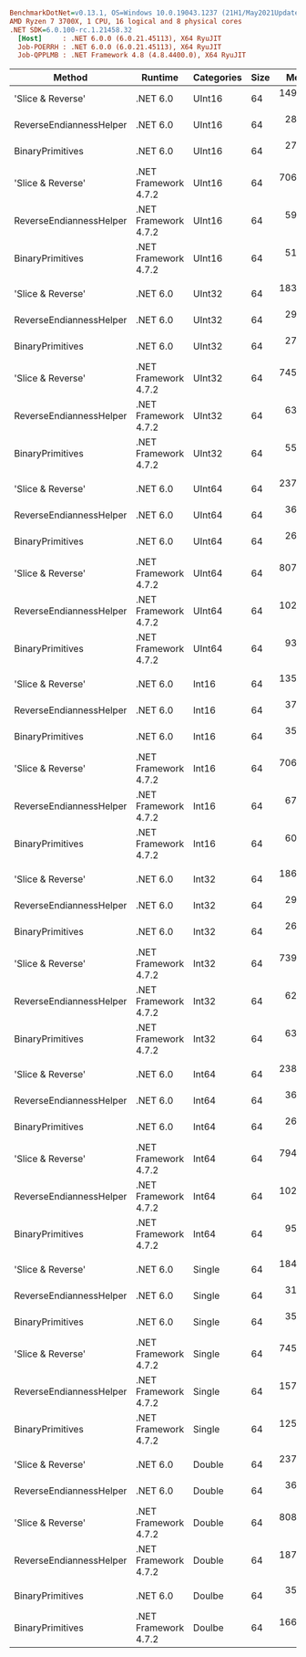``` ini

BenchmarkDotNet=v0.13.1, OS=Windows 10.0.19043.1237 (21H1/May2021Update)
AMD Ryzen 7 3700X, 1 CPU, 16 logical and 8 physical cores
.NET SDK=6.0.100-rc.1.21458.32
  [Host]     : .NET 6.0.0 (6.0.21.45113), X64 RyuJIT
  Job-POERRH : .NET 6.0.0 (6.0.21.45113), X64 RyuJIT
  Job-QPPLMB : .NET Framework 4.8 (4.8.4400.0), X64 RyuJIT


```
|                  Method |              Runtime | Categories | Size |      Mean |    Error |   StdDev |         Ratio | RatioSD |
|------------------------ |--------------------- |----------- |----- |----------:|---------:|---------:|--------------:|--------:|
|       &#39;Slice &amp; Reverse&#39; |             .NET 6.0 |     UInt16 |   64 | 149.87 ns | 0.677 ns | 0.600 ns |  4.72x faster |   0.03x |
| ReverseEndiannessHelper |             .NET 6.0 |     UInt16 |   64 |  28.65 ns | 0.115 ns | 0.108 ns | 24.67x faster |   0.11x |
|        BinaryPrimitives |             .NET 6.0 |     UInt16 |   64 |  27.78 ns | 0.110 ns | 0.098 ns | 25.46x faster |   0.10x |
|       &#39;Slice &amp; Reverse&#39; | .NET Framework 4.7.2 |     UInt16 |   64 | 706.96 ns | 2.015 ns | 1.683 ns |      baseline |         |
| ReverseEndiannessHelper | .NET Framework 4.7.2 |     UInt16 |   64 |  59.52 ns | 0.577 ns | 0.511 ns | 11.88x faster |   0.09x |
|        BinaryPrimitives | .NET Framework 4.7.2 |     UInt16 |   64 |  51.82 ns | 0.078 ns | 0.073 ns | 13.64x faster |   0.04x |
|                         |                      |            |      |           |          |          |               |         |
|       &#39;Slice &amp; Reverse&#39; |             .NET 6.0 |     UInt32 |   64 | 183.19 ns | 1.032 ns | 0.966 ns |  4.07x faster |   0.02x |
| ReverseEndiannessHelper |             .NET 6.0 |     UInt32 |   64 |  29.53 ns | 0.124 ns | 0.116 ns | 25.25x faster |   0.10x |
|        BinaryPrimitives |             .NET 6.0 |     UInt32 |   64 |  27.46 ns | 0.170 ns | 0.151 ns | 27.17x faster |   0.16x |
|       &#39;Slice &amp; Reverse&#39; | .NET Framework 4.7.2 |     UInt32 |   64 | 745.86 ns | 1.043 ns | 0.924 ns |      baseline |         |
| ReverseEndiannessHelper | .NET Framework 4.7.2 |     UInt32 |   64 |  63.83 ns | 0.272 ns | 0.241 ns | 11.69x faster |   0.05x |
|        BinaryPrimitives | .NET Framework 4.7.2 |     UInt32 |   64 |  55.97 ns | 0.092 ns | 0.077 ns | 13.33x faster |   0.02x |
|                         |                      |            |      |           |          |          |               |         |
|       &#39;Slice &amp; Reverse&#39; |             .NET 6.0 |     UInt64 |   64 | 237.14 ns | 1.217 ns | 1.139 ns |  3.41x faster |   0.02x |
| ReverseEndiannessHelper |             .NET 6.0 |     UInt64 |   64 |  36.25 ns | 0.128 ns | 0.107 ns | 22.29x faster |   0.08x |
|        BinaryPrimitives |             .NET 6.0 |     UInt64 |   64 |  26.88 ns | 0.058 ns | 0.051 ns | 30.05x faster |   0.09x |
|       &#39;Slice &amp; Reverse&#39; | .NET Framework 4.7.2 |     UInt64 |   64 | 807.85 ns | 1.936 ns | 1.717 ns |      baseline |         |
| ReverseEndiannessHelper | .NET Framework 4.7.2 |     UInt64 |   64 | 102.72 ns | 0.440 ns | 0.412 ns |  7.86x faster |   0.04x |
|        BinaryPrimitives | .NET Framework 4.7.2 |     UInt64 |   64 |  93.66 ns | 0.254 ns | 0.225 ns |  8.63x faster |   0.03x |
|                         |                      |            |      |           |          |          |               |         |
|       &#39;Slice &amp; Reverse&#39; |             .NET 6.0 |      Int16 |   64 | 135.19 ns | 0.836 ns | 0.782 ns |  5.22x faster |   0.03x |
| ReverseEndiannessHelper |             .NET 6.0 |      Int16 |   64 |  37.62 ns | 0.114 ns | 0.101 ns | 18.78x faster |   0.05x |
|        BinaryPrimitives |             .NET 6.0 |      Int16 |   64 |  35.56 ns | 0.097 ns | 0.081 ns | 19.87x faster |   0.09x |
|       &#39;Slice &amp; Reverse&#39; | .NET Framework 4.7.2 |      Int16 |   64 | 706.47 ns | 1.900 ns | 1.684 ns |      baseline |         |
| ReverseEndiannessHelper | .NET Framework 4.7.2 |      Int16 |   64 |  67.87 ns | 0.092 ns | 0.082 ns | 10.41x faster |   0.02x |
|        BinaryPrimitives | .NET Framework 4.7.2 |      Int16 |   64 |  60.35 ns | 0.355 ns | 0.332 ns | 11.71x faster |   0.07x |
|                         |                      |            |      |           |          |          |               |         |
|       &#39;Slice &amp; Reverse&#39; |             .NET 6.0 |      Int32 |   64 | 186.34 ns | 0.754 ns | 0.668 ns |  3.97x faster |   0.02x |
| ReverseEndiannessHelper |             .NET 6.0 |      Int32 |   64 |  29.30 ns | 0.215 ns | 0.180 ns | 25.23x faster |   0.16x |
|        BinaryPrimitives |             .NET 6.0 |      Int32 |   64 |  26.75 ns | 0.056 ns | 0.052 ns | 27.64x faster |   0.05x |
|       &#39;Slice &amp; Reverse&#39; | .NET Framework 4.7.2 |      Int32 |   64 | 739.22 ns | 1.213 ns | 1.013 ns |      baseline |         |
| ReverseEndiannessHelper | .NET Framework 4.7.2 |      Int32 |   64 |  62.74 ns | 0.191 ns | 0.179 ns | 11.78x faster |   0.03x |
|        BinaryPrimitives | .NET Framework 4.7.2 |      Int32 |   64 |  63.35 ns | 0.406 ns | 0.380 ns | 11.69x faster |   0.05x |
|                         |                      |            |      |           |          |          |               |         |
|       &#39;Slice &amp; Reverse&#39; |             .NET 6.0 |      Int64 |   64 | 238.96 ns | 1.183 ns | 1.106 ns |  3.32x faster |   0.03x |
| ReverseEndiannessHelper |             .NET 6.0 |      Int64 |   64 |  36.92 ns | 0.180 ns | 0.169 ns | 21.51x faster |   0.21x |
|        BinaryPrimitives |             .NET 6.0 |      Int64 |   64 |  26.72 ns | 0.051 ns | 0.040 ns | 29.77x faster |   0.26x |
|       &#39;Slice &amp; Reverse&#39; | .NET Framework 4.7.2 |      Int64 |   64 | 794.03 ns | 7.313 ns | 6.840 ns |      baseline |         |
| ReverseEndiannessHelper | .NET Framework 4.7.2 |      Int64 |   64 | 102.74 ns | 0.344 ns | 0.305 ns |  7.73x faster |   0.07x |
|        BinaryPrimitives | .NET Framework 4.7.2 |      Int64 |   64 |  95.13 ns | 0.448 ns | 0.420 ns |  8.35x faster |   0.08x |
|                         |                      |            |      |           |          |          |               |         |
|       &#39;Slice &amp; Reverse&#39; |             .NET 6.0 |     Single |   64 | 184.25 ns | 0.522 ns | 0.488 ns |  4.05x faster |   0.01x |
| ReverseEndiannessHelper |             .NET 6.0 |     Single |   64 |  31.86 ns | 0.128 ns | 0.120 ns | 23.40x faster |   0.10x |
|        BinaryPrimitives |             .NET 6.0 |     Single |   64 |  35.37 ns | 0.375 ns | 0.350 ns | 21.11x faster |   0.19x |
|       &#39;Slice &amp; Reverse&#39; | .NET Framework 4.7.2 |     Single |   64 | 745.72 ns | 1.470 ns | 1.303 ns |      baseline |         |
| ReverseEndiannessHelper | .NET Framework 4.7.2 |     Single |   64 | 157.29 ns | 0.530 ns | 0.470 ns |  4.74x faster |   0.02x |
|        BinaryPrimitives | .NET Framework 4.7.2 |     Single |   64 | 125.37 ns | 0.477 ns | 0.399 ns |  5.95x faster |   0.02x |
|                         |                      |            |      |           |          |          |               |         |
|       &#39;Slice &amp; Reverse&#39; |             .NET 6.0 |     Double |   64 | 237.23 ns | 0.473 ns | 0.395 ns |  3.41x faster |   0.01x |
| ReverseEndiannessHelper |             .NET 6.0 |     Double |   64 |  36.57 ns | 0.242 ns | 0.226 ns | 22.09x faster |   0.13x |
|       &#39;Slice &amp; Reverse&#39; | .NET Framework 4.7.2 |     Double |   64 | 808.06 ns | 1.342 ns | 1.189 ns |      baseline |         |
| ReverseEndiannessHelper | .NET Framework 4.7.2 |     Double |   64 | 187.95 ns | 0.841 ns | 0.787 ns |  4.30x faster |   0.02x |
|                         |                      |            |      |           |          |          |               |         |
|        BinaryPrimitives |             .NET 6.0 |     Doulbe |   64 |  35.14 ns | 0.072 ns | 0.067 ns |             ? |       ? |
|        BinaryPrimitives | .NET Framework 4.7.2 |     Doulbe |   64 | 166.44 ns | 0.769 ns | 0.682 ns |             ? |       ? |
